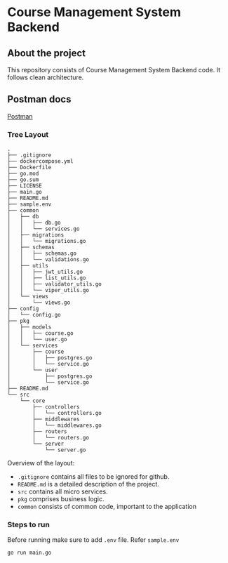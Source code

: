 # Course Management System Backend

## About the project

This repository consists of Course Management System Backend code. It follows clean architecture.

## Postman docs

[Postman](https://documenter.getpostman.com/view/18647190/VVdf5kWQ)

### Tree Layout

```tree
.
├── .gitignore
├── dockercompose.yml
├── Dockerfile
├── go.mod
├── go.sum
├── LICENSE
├── main.go
├── README.md
├── sample.env
├── common
│   ├── db
│   │   ├── db.go
│   │   └── services.go
│   ├── migrations
│   │   └── migrations.go
│   ├── schemas
│   │   ├── schemas.go
│   │   └── validations.go
│   ├── utils
│   │   ├── jwt_utils.go
│   │   ├── list_utils.go
│   │   ├── validator_utils.go
│   │   └── viper_utils.go
│   └── views
│       └── views.go
├── config
│   └── config.go
├── pkg
│   ├── models
│   │   ├── course.go
│   │   └── user.go
│   └── services
│       ├── course
│       │   ├── postgres.go
│       │   └── service.go
│       └── user
│           ├── postgres.go
│           └── service.go
├── README.md
└── src
    └── core
        ├── controllers
        │   └── controllers.go
        ├── middlewares
        │   └── middlewares.go
        ├── routers
        │   └── routers.go
        └── server
            └── server.go
```

Overview of the layout:

* `.gitignore` contains all files to be ignored for github.
* `README.md` is a detailed description of the project.
* `src` contains all micro services.
* `pkg` comprises business logic.
* `common` consists of common code, important to the application

### Steps to run

Before running make sure to add `.env` file. Refer `sample.env`

`go run main.go`